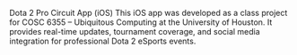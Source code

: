 Dota 2 Pro Circuit App (iOS)
This iOS app was developed as a class project for COSC 6355 – Ubiquitous Computing at the University of Houston. It provides real-time updates, tournament coverage, and social media integration for professional Dota 2 eSports events.
